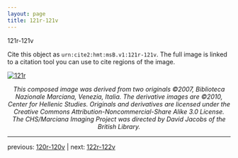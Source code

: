 ```yaml
---
layout: page
title: 121r-121v
---
```


121r-121v

Cite this object as `urn:cite2:hmt:msB.v1:121r-121v`. The full image is linked to a citation tool you can use to cite regions of the image.

[![121r](http://www.homermultitext.org/iipsrv?IIIF=/project/homer/pyramidal/deepzoom/hmt/vbbifolio/v1/vb_120v_121r.tif/full/800,/0/default.jpg)](http://www.homermultitext.org/ict2/?urn=urn:cite2:hmt:vbbifolio.v1:vb_120v_121r) 

<p style="text-align: center; font-style: italic;">This composed image was derived from two originals ©2007, Biblioteca Nazionale Marciana, Venezia, Italia. The derivative images are ©2010, Center for Hellenic Studies. Originals and derivatives are licensed under the Creative Commons Attribution-Noncommercial-Share Alike 3.0 License. The CHS/Marciana Imaging Project was directed by David Jacobs of the British Library.</p>

---

previous: [120r-120v](../120r-120v/) | next: [122r-122v](../122r-122v/)